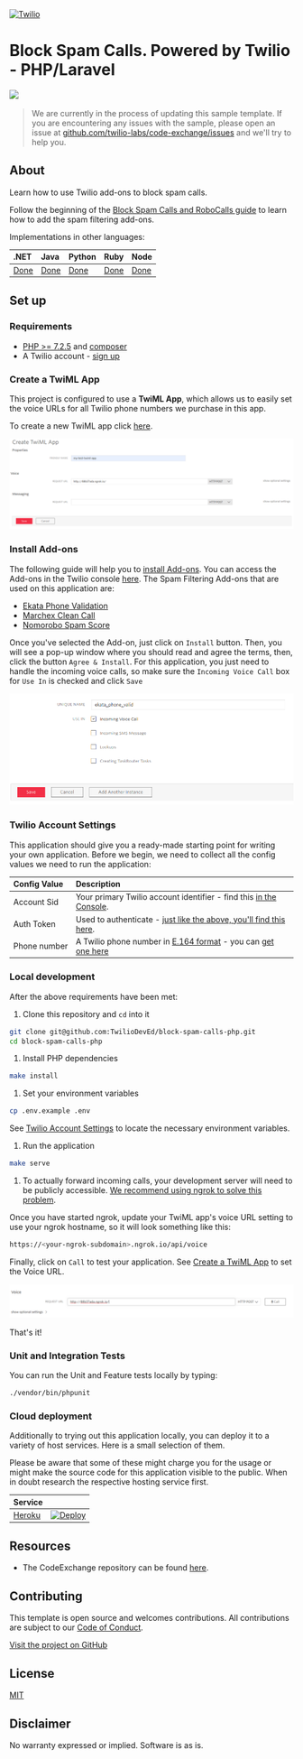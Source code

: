 <a  href="https://www.twilio.com">
<img  src="https://static0.twilio.com/marketing/bundles/marketing/img/logos/wordmark-red.svg"  alt="Twilio"  width="250"  />
</a>

# Block Spam Calls. Powered by Twilio - PHP/Laravel

![](https://github.com/TwilioDevEd/block-spam-calls-php/workflows/Laravel/badge.svg)

> We are currently in the process of updating this sample template. If you are encountering any issues with the sample, please open an issue at [github.com/twilio-labs/code-exchange/issues](https://github.com/twilio-labs/code-exchange/issues) and we'll try to help you.

## About

Learn how to use Twilio add-ons to block spam calls.

Follow the beginning of the [Block Spam Calls and RoboCalls guide](https://www.twilio.com/docs/voice/tutorials/block-spam-calls-and-robocalls-python) to learn how to add the spam filtering add-ons.

Implementations in other languages:

| .NET | Java | Python | Ruby | Node |
| :--- | :--- | :----- | :-- | :--- |
| [Done](https://github.com/TwilioDevEd/block-spam-calls-csharp)  | [Done](https://github.com/TwilioDevEd/block-spam-calls-java)  | [Done](https://github.com/TwilioDevEd/block-spam-calls-python)  | [Done](https://github.com/TwilioDevEd/block-spam-calls-ruby) | [Done](https://github.com/TwilioDevEd/block-spam-calls-node)  |

## Set up

### Requirements

- [PHP >= 7.2.5](https://www.php.net/) and [composer](https://getcomposer.org/)
- A Twilio account - [sign up](https://www.twilio.com/try-twilio)

### Create a TwiML App

This project is configured to use a **TwiML App**, which allows us to easily set the voice URLs for all Twilio phone numbers we purchase in this app.

To create a new TwiML app click [here](https://www.twilio.com/console/voice/twiml/apps).

![](images/create-twiml-app.png)

### Install Add-ons

The following guide will help you to [install Add-ons](https://www.twilio.com/docs/add-ons/install). You can access the Add-ons in the Twilio console [here](https://www.twilio.com/console/add-ons). The Spam Filtering Add-ons that are used on this application are:
- [Ekata Phone Validation](https://showcase.twilio.com/s/partner-listing/a8E1W00000097QEUAY)
- [Marchex Clean Call](https://showcase.twilio.com/s/partner-listing/a8E1W00000097QxUAI)
- [Nomorobo Spam Score](https://showcase.twilio.com/s/partner-listing/a8E1W00000097R7UAI)

Once you've selected the Add-on, just click on `Install` button. Then, you will see a pop-up window where you should read and agree the terms, then, click the button `Agree & Install`. For this application, you just need to handle the incoming voice calls, so make sure the `Incoming Voice Call` box for `Use In` is checked and click `Save`

![](images/install-add-on.png)

### Twilio Account Settings

This application should give you a ready-made starting point for writing your own application.
Before we begin, we need to collect all the config values we need to run the application:

| Config&nbsp;Value | Description                                                                                                                                                  |
| :---------------- | :----------------------------------------------------------------------------------------------------------------------------------------------------------- |
| Account&nbsp;Sid  | Your primary Twilio account identifier - find this [in the Console](https://www.twilio.com/console).                                                         |
| Auth&nbsp;Token   | Used to authenticate - [just like the above, you'll find this here](https://www.twilio.com/console).                                                         |
| Phone&nbsp;number | A Twilio phone number in [E.164 format](https://en.wikipedia.org/wiki/E.164) - you can [get one here](https://www.twilio.com/console/phone-numbers/incoming) |

### Local development

After the above requirements have been met:

1. Clone this repository and `cd` into it

```bash
git clone git@github.com:TwilioDevEd/block-spam-calls-php.git
cd block-spam-calls-php
```

1. Install PHP dependencies

```bash
make install
```

1. Set your environment variables

```bash
cp .env.example .env
```

See [Twilio Account Settings](#twilio-account-settings) to locate the necessary environment variables.

1. Run the application

```bash
make serve
```

1. To actually forward incoming calls, your development server will need to be publicly accessible. [We recommend using ngrok to solve this problem](https://www.twilio.com/blog/2015/09/6-awesome-reasons-to-use-ngrok-when-testing-webhooks.html).

Once you have started ngrok, update your TwiML app's voice URL setting to use your ngrok hostname, so it will look something like this:

```bash
https://<your-ngrok-subdomain>.ngrok.io/api/voice
```

Finally, click on `Call` to test your application. See [Create a TwiML App](#create-a-twiml-app) to set the Voice URL.

  ![](images/create-twiml-call-button.png)

  That's it!

### Unit and Integration Tests

You can run the Unit and Feature tests locally by typing:
```bash
./vendor/bin/phpunit
```

### Cloud deployment

Additionally to trying out this application locally, you can deploy it to a variety of host services. Here is a small selection of them.

Please be aware that some of these might charge you for the usage or might make the source code for this application visible to the public. When in doubt research the respective hosting service first.

| Service                           |                                                                                                                                                                                                                           |
| :-------------------------------- | :------------------------------------------------------------------------------------------------------------------------------------------------------------------------------------------------------------------------ |
| [Heroku](https://www.heroku.com/) | [![Deploy](https://www.herokucdn.com/deploy/button.svg)](https://heroku.com/deploy)                                                                                                                                       |

## Resources

- The CodeExchange repository can be found [here](https://github.com/twilio-labs/code-exchange/).

## Contributing

This template is open source and welcomes contributions. All contributions are subject to our [Code of Conduct](https://github.com/twilio-labs/.github/blob/master/CODE_OF_CONDUCT.md).

[Visit the project on GitHub](https://github.com/twilio-labs/sample-template-nodejs)

## License

[MIT](http://www.opensource.org/licenses/mit-license.html)

## Disclaimer

No warranty expressed or implied. Software is as is.

[twilio]: https://www.twilio.com
